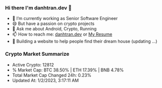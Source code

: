 ### Hi there I'm danhtran.dev 👋

- 🔭 I’m currently working as Senior Software Engineer
- 😄 But have a passion on crypto projects
- 💬 Ask me about Android, Crypto, Running 
- 📫 How to reach me: <a href="https://danhtran.dev" target="_blank">danhtran.dev</a> or <a href="Dan-Resume.pdf" target="_blank">My Resume</a>
- 🌱 Building a website to help people find their dream house (updating ...)

### Crypto Market Summarize
- Active Crypto: 12812
- % Market Cap: BTC 38.50% | ETH 17.39% | BNB 4.78%
- Total Market Cap Changed 24h: 0.23%
- Updated At: 1/2/2023, 3:17:11 AM
